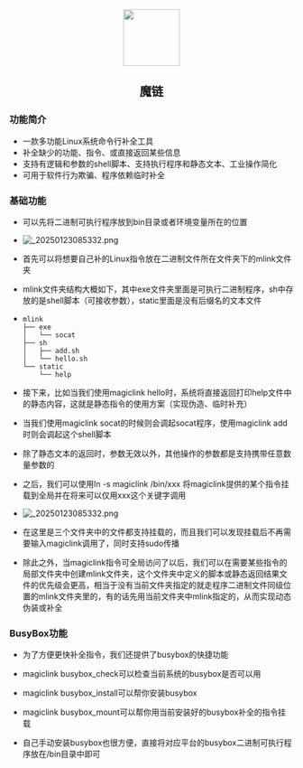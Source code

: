 <div align="center">
<img src="https://s2.loli.net/2025/07/16/KhZIYaePVlFEMm8.png" style="width:100px;" width="100"/>
<h2>魔链</h2>
</div>

### 功能简介

- 一款多功能Linux系统命令行补全工具
- 补全缺少的功能、指令、或直接返回某些信息
- 支持有逻辑和参数的shell脚本、支持执行程序和静态文本、工业操作简化
- 可用于软件行为欺骗、程序依赖临时补全

### 基础功能

- 可以先将二进制可执行程序放到bin目录或者环境变量所在的位置

- ![_20250123085332.png](https://s2.loli.net/2025/07/16/ea6wYMVC9glNSzk.png)

- 首先可以将想要自己补的Linux指令放在二进制文件所在文件夹下的mlink文件夹

- mlink文件夹结构大概如下，其中exe文件夹里面是可执行二进制程序，sh中存放的是shell脚本（可接收参数），static里面是没有后缀名的文本文件

- ```
  mlink
  ├── exe
  │   └── socat
  ├── sh
  │   ├── add.sh
  │   └── hello.sh
  └── static
      └── help
  ```

- 接下来，比如当我们使用magiclink hello时，系统将直接返回打印help文件中的静态内容，这就是静态指令的使用方案（实现伪造、临时补充）

- 当我们使用magiclink socat的时候则会调起socat程序，使用magiclink add时则会调起这个shell脚本

- 除了静态文本的返回时，参数无效以外，其他操作的参数都是支持携带任意数量参数的

- 之后，我们可以使用ln -s magiclink /bin/xxx 将magiclink提供的某个指令挂载到全局并在将来可以仅用xxx这个关键字调用

- ![_20250123085332.png](https://s2.loli.net/2025/07/16/C37q2IP4dljBnks.png)

- 在这里是三个文件夹中的文件都支持挂载的，而且我们可以发现挂载后不再需要输入magiclink调用了，同时支持sudo传播

- 除此之外，当magiclink指令可全局访问了以后，我们可以在需要某些指令的局部文件夹中创建mlink文件夹，这个文件夹中定义的脚本或静态返回结果文件的优先级会更高，相当于没有当前文件夹指定的就走程序二进制文件同级位置的mlink文件夹里的，有的话先用当前文件夹中mlink指定的，从而实现动态伪装或补全

### BusyBox功能

- 为了方便更快补全指令，我们还提供了busybox的快捷功能

- magiclink busybox_check可以检查当前系统的busybox是否可以用
- magiclink busybox_install可以帮你安装busybox
- magiclink busybox_mount可以帮你用当前安装好的busybox补全的指令挂载
- 自己手动安装busybox也很方便，直接将对应平台的busybox二进制可执行程序放在/bin目录中即可
